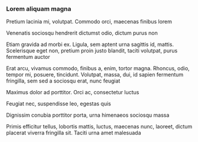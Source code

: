 ### Lorem aliquam magna

Pretium lacinia mi, volutpat. Commodo orci, maecenas finibus lorem

Venenatis sociosqu hendrerit dictumst odio, dictum purus non

Etiam gravida ad morbi ex. Ligula, sem aptent urna sagittis id, mattis. Scelerisque eget non, pretium proin justo blandit, taciti volutpat, purus fermentum auctor

Erat arcu, vivamus commodo, finibus a, enim, tortor magna. Rhoncus, odio, tempor mi, posuere, tincidunt. Volutpat, massa, dui, id sapien fermentum fringilla, sem sed a sociosqu erat, nunc feugiat

Maximus dolor ad porttitor. Orci ac, consectetur luctus

Feugiat nec, suspendisse leo, egestas quis

Dignissim conubia porttitor porta, urna himenaeos sociosqu massa

Primis efficitur tellus, lobortis mattis, luctus, maecenas nunc, laoreet, dictum placerat viverra fringilla sit. Taciti urna amet malesuada


